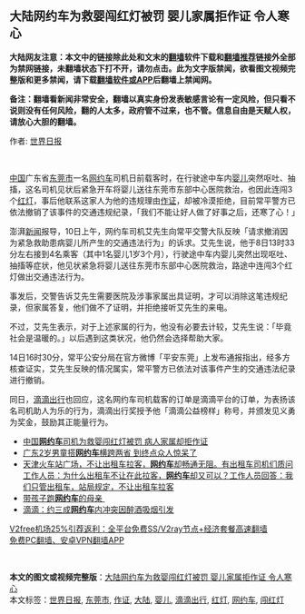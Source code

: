  <h2>大陆网约车为救婴闯红灯被罚 婴儿家属拒作证 令人寒心</h2> <p class="notice"><b>大陆网友注意：本文中的链接除此处和文末的<a href="https://github.com/bannedbook/fanqiang" >翻墙</a>软件下载和<a href="https://github.com/killgcd/justmysocks/blob/master/README.md">翻墙推荐</a>链接外全部为禁网链接，未翻墙状态下打不开，请勿点击。此为文字版禁闻，欲看图文视频完整版和更多禁闻，请下载<a href="https://github.com/bannedbook/fanqiang">翻墙软件或APP</a>后翻墙上禁闻网。</p><p>备注：翻墙看新闻非常安全，翻墙以真实身份发表敏感言论有一定风险，但只看不说则没有任何风险，翻的人太多，政府管不过来，也不管。信息自由是天赋人权，请放心大胆的翻墙。</b></p>  <div class="entry"> <p>作者: <a href="https://www.bannedbook.org/bnews/tag/%e4%b8%96%e7%95%8c%e6%97%a5%e6%8a%a5/" class="st_tag internal_tag" rel="tag" title="标签 世界日报 下的日志">世界日报</a></p> <p></br></p> <p><span class='wp_keywordlink_affiliate'><a href="https://www.bannedbook.org/" title="中国" target="_blank">中国</a></span>广东省<a href="https://www.bannedbook.org/bnews/tag/%E4%B8%9C%E8%8E%9E%E5%B8%82/" class="st_tag internal_tag" rel="tag" title="标签 东莞市 下的日志">东莞市</a>一名<a href="https://www.bannedbook.org/bnews/tag/%e7%bd%91%e7%ba%a6%e8%bd%a6/" class="st_tag internal_tag" rel="tag" title="标签 网约车 下的日志">网约车</a>司机日前载客时，在行驶途中车内<a href="https://www.bannedbook.org/bnews/tag/%e5%a9%b4%e5%84%bf/" class="st_tag internal_tag" rel="tag" title="标签 婴儿 下的日志">婴儿</a>突然呕吐、抽搐，这名司机见状后紧急开车将婴儿送往东莞市东部中心医院救治，也因此连闯3个<a href="https://www.bannedbook.org/bnews/tag/%E7%BA%A2%E7%81%AF/" class="st_tag internal_tag" rel="tag" title="标签 红灯 下的日志">红灯</a>，事后他联系这家人为他的违规理由<a href="https://www.bannedbook.org/bnews/tag/%E4%BD%9C%E8%AF%81/" class="st_tag internal_tag" rel="tag" title="标签 作证 下的日志">作证</a>，却被冷漠拒绝，目前常平警方已依法撤销了该事件的交通违规纪录，「我们不能让好人做了好事之后，还寒了心！」</p>  <p>澎湃<span class='wp_keywordlink_affiliate'><a href="https://www.bannedbook.org/" title="新闻">新闻</a></span>报导，10日上午，网约车司机艾先生向常平交警大队反映「请求撤消因为紧急救助患病婴儿所产生的交通违法行为」的诉求。艾先生说，他于8日13时33分左右接到4名乘客（其中1名婴儿1岁3个月），行驶途中车内婴儿突然出现呕吐、抽搐等症状，他见状紧急将婴儿送往东莞市东部中心医院救治，路途中连闯3个红灯做出交通违法行为。</p> <p>事发后，交警告诉艾先生需要医院及涉事家属出具证明，才可以消除这笔违规纪录，但家属答复，他们做不了证明，并拒绝接听艾先生的来电。</p> <p>不过，艾先生表示，对于上述家属的行为，他没有必要去计较，艾先生说：「毕竟社会是温暖的。」以后遇到这类状况，他仍然会选择帮助大家。</p>  <p>14日16时30分，常平公安分局在官方微博「平安东莞」上发布通报指出，经多方核查证实，艾先生反映的情况属实，常平警方已依法对该事件产生的交通违法纪录进行撤销。</p> <p>同日，<a href="https://www.bannedbook.org/bnews/tag/%E6%BB%B4%E6%BB%B4%E5%87%BA%E8%A1%8C/" class="st_tag internal_tag" rel="tag" title="标签 滴滴出行 下的日志">滴滴出行</a>也回应，这名网约车司机载客的订单是滴滴平台的订单，为表扬该名司机助人为乐的行为，滴滴出行奖授予他「滴滴公益榜样」称号，并颁发见义勇为奖金，鼓励其正能量行为。</p> <ul class='op-related-articles' title='相关阅读'> <li><a href='https://www.bannedbook.org/bnews/cnnews/20201215/1448002.html' target='_blank'>中国<b>网约车</b>司机为救婴闯红灯被罚 病人家属却拒作证</a></li> <li><a href='https://www.bannedbook.org/bnews/cbnews/20201117/1432101.html' target='_blank'>广东2岁男童搭<b>网约车</b>横跨两省 到终点众人惊呆了</a></li> <li><a href='https://www.bannedbook.org/bnews/bannedvideo/20201009/1410761.html' target='_blank'>天津火车站广场，不让出租车拉客，<b>网约车</b>却畅通无阻。有出租车司机们质问工作人员：为什么出租车不让在此拉客，<b>网约车</b>却又可以？工作人员回答：我们只管出租车，站局规定，不让出租车拉客</a></li> <li><a href='https://www.bannedbook.org/bnews/ssgc/20200917/1398274.html' target='_blank'>带孩子跑<b>网约车</b>的母亲 ​​​​</a></li> <li><a href='https://www.bannedbook.org/bnews/baitai/20200719/1362893.html' target='_blank'>滴滴：约三成<b>网约车</b>内冲突因醉酒吸烟引发</a></li> </ul> <p class="texttj"> <a href="https://github.com/bannedbook/fanqiang/wiki/V2ray%E6%9C%BA%E5%9C%BA" target="_blank">V2free机场25%引荐返利：全平台免费SS/V2ray节点+经济套餐高速翻墙</a><br/> <a href="https://github.com/bannedbook/fanqiang/wiki/%E7%A6%81%E9%97%BB%E7%BD%91%E5%AE%89%E5%8D%93%E7%BF%BB%E5%A2%99%E6%96%B0%E9%97%BBAPP" target="_blank">免费PC翻墙、安卓VPN翻墙APP</a></p><p></br></p> <a name='sharetosocial'></a>       <div><b>本文的图文或视频完整版</b>：<a href='https://www.bannedbook.org/bnews/cbnews/20201215/1448298.html'>大陆网约车为救婴闯红灯被罚 婴儿家属拒作证 令人寒心</a></div>  </div><!--END ENTRY--> <div class="postfooter"> <div>本文标签：<a href="https://www.bannedbook.org/bnews/tag/%e4%b8%96%e7%95%8c%e6%97%a5%e6%8a%a5/" rel="tag">世界日报</a>, <a href="https://www.bannedbook.org/bnews/tag/%E4%B8%9C%E8%8E%9E%E5%B8%82/" rel="tag">东莞市</a>, <a href="https://www.bannedbook.org/bnews/tag/%E4%BD%9C%E8%AF%81/" rel="tag">作证</a>, <a href="https://www.bannedbook.org/bnews/tag/%e5%a4%a7%e9%99%86/" rel="tag">大陆</a>, <a href="https://www.bannedbook.org/bnews/tag/%e5%a9%b4%e5%84%bf/" rel="tag">婴儿</a>, <a href="https://www.bannedbook.org/bnews/tag/%E6%BB%B4%E6%BB%B4%E5%87%BA%E8%A1%8C/" rel="tag">滴滴出行</a>, <a href="https://www.bannedbook.org/bnews/tag/%E7%BA%A2%E7%81%AF/" rel="tag">红灯</a>, <a href="https://www.bannedbook.org/bnews/tag/%e7%bd%91%e7%ba%a6%e8%bd%a6/" rel="tag">网约车</a>, <a href="https://www.bannedbook.org/bnews/tag/%E9%97%AF%E7%BA%A2%E7%81%AF/" rel="tag">闯红灯</a></div>  </div><!--END POSTFOOTER--> 